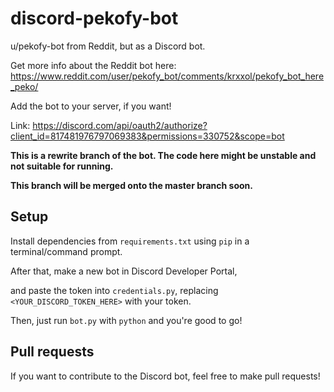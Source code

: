 # discord-pekofy-bot

u/pekofy-bot from Reddit, but as a Discord bot.

Get more info about the Reddit bot here: https://www.reddit.com/user/pekofy_bot/comments/krxxol/pekofy_bot_here_peko/

Add the bot to your server, if you want!

Link: https://discord.com/api/oauth2/authorize?client_id=817481976797069383&permissions=330752&scope=bot

**This is a rewrite branch of the bot. The code here might be unstable and not suitable for running.**

**This branch will be merged onto the master branch soon.**

## Setup
Install dependencies from `requirements.txt` using `pip` in a terminal/command prompt.

After that, make a new bot in Discord Developer Portal,

and paste the token into `credentials.py`, replacing `<YOUR_DISCORD_TOKEN_HERE>` with your token.

Then, just run `bot.py` with `python` and you're good to go!

## Pull requests
If you want to contribute to the Discord bot, feel free to make pull requests!
